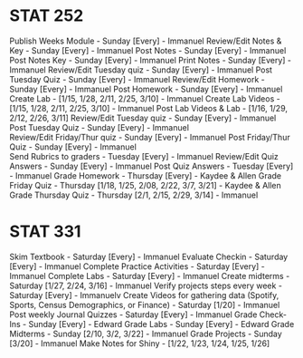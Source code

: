 # STAT 252 
Publish Weeks Module - Sunday [Every] - Immanuel
Review/Edit Notes & Key  - Sunday [Every] - Immanuel
Post Notes - Sunday [Every] - Immanuel 
Post Notes Key - Sunday [Every] - Immanuel
Print Notes - Sunday [Every] - Immanuel
Review/Edit Tuesday quiz - Sunday [Every] - Immanuel
Post Tuesday Quiz - Sunday [Every] - Immanuel
Review/Edit Homework - Sunday [Every] - Immanuel 
Post Homework - Sunday [Every] - Immanuel 
Create Lab -  [1/15, 1/28, 2/11, 2/25, 3/10] - Immanuel
Create Lab Videos -  [1/15, 1/28, 2/11, 2/25, 3/10] - Immanuel
Post Lab Videos & Lab - [1/16, 1/29, 2/12, 2/26, 3/11]
Review/Edit Tuesday quiz - Sunday [Every] - Immanuel 
Post Tuesday Quiz - Sunday [Every] - Immanuel  
Review/Edit Friday/Thur quiz - Sunday [Every] - Immanuel 
Post Friday/Thur Quiz - Sunday [Every] - Immanuel  
Send Rubrics to graders - Tuesday [Every] - Immanuel 
Review/Edit Quiz Answers - Sunday [Every] - Immanuel 
Post Quiz Answers - Tuesday [Every] - Immanuel 
Grade Homework - Thursday [Every] - Kaydee & Allen
Grade Friday Quiz - Thursday [1/18, 1/25, 2/08, 2/22, 3/7, 3/21] - Kaydee & Allen
Grade Thursday Quiz - Thursday [2/1, 2/15, 2/29, 3/14] - Immanuel

# STAT 331
Skim Textbook - Saturday [Every] - Immanuel
Evaluate Checkin - Saturday [Every] - Immanuel
Complete Practice Activities - Saturday [Every] - Immanuel
Complete Labs - Saturday [Every] - Immanuel
Create midterms - Saturday  [1/27, 2/24, 3/16] - Immanuel
Verify projects steps every week - Saturday [Every] - Immanuelv
Create Videos for gathering data (Spotify, Sports, Census Demographics, or Finance) - Saturday  [1/20] - Immanuel
Post weekly Journal Quizzes - Saturday [Every] - Immanuel
Grade Check-Ins - Sunday [Every] - Edward
Grade Labs - Sunday [Every] - Edward
Grade Midterms - Sunday [2/10, 3/2, 3/22] - Immanuel
Grade Projects - Sunday [3/20] - Immanuel
Make Notes for Shiny - [1/22, 1/23, 1/24, 1/25, 1/26]
